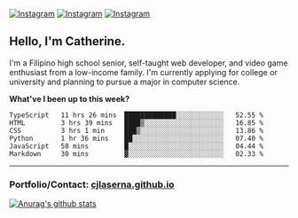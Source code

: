 <a href="https://www.instagram.com/clasernaj/"><img src="https://img.shields.io/badge/-Instagram-e4405f?style=flat-square&logo=Instagram&logoColor=white" alt="Instagram"/></a>
<a href="https://www.linkedin.com/in/catherinelaserna/"><img src="https://img.shields.io/badge/-LinkedIn-0e76a8?style=flat-square&logo=Linkedin&logoColor=white" alt="Instagram"/></a> 
<a href="https://cjlaserna.github.io/"><img src="https://img.shields.io/badge/-Portfolio-purple" alt="Instagram"/></a> 

## Hello, I'm Catherine.
I'm a Filipino high school senior, self-taught web developer, and video game enthusiast from a low-income family. I'm currently applying for college or university and planning to pursue a major in computer science.

**What've I been up to this week?** 
<!--START_SECTION:waka-->

```text
TypeScript   11 hrs 26 mins  █████████████░░░░░░░░░░░░   52.55 %
HTML         3 hrs 39 mins   ████▒░░░░░░░░░░░░░░░░░░░░   16.85 %
CSS          3 hrs 1 min     ███▒░░░░░░░░░░░░░░░░░░░░░   13.86 %
Python       1 hr 36 mins    ██░░░░░░░░░░░░░░░░░░░░░░░   07.40 %
JavaScript   58 mins         █░░░░░░░░░░░░░░░░░░░░░░░░   04.44 %
Markdown     30 mins         ▓░░░░░░░░░░░░░░░░░░░░░░░░   02.33 %
```

<!--END_SECTION:waka-->

-------------
### Portfolio/Contact: [cjlaserna.github.io](https://cjlaserna.github.io)
[![Anurag's github stats](https://github-readme-stats.vercel.app/api?username=cjlaserna&theme=cobalt)](https://github.com/anuraghazra/github-readme-stats)
